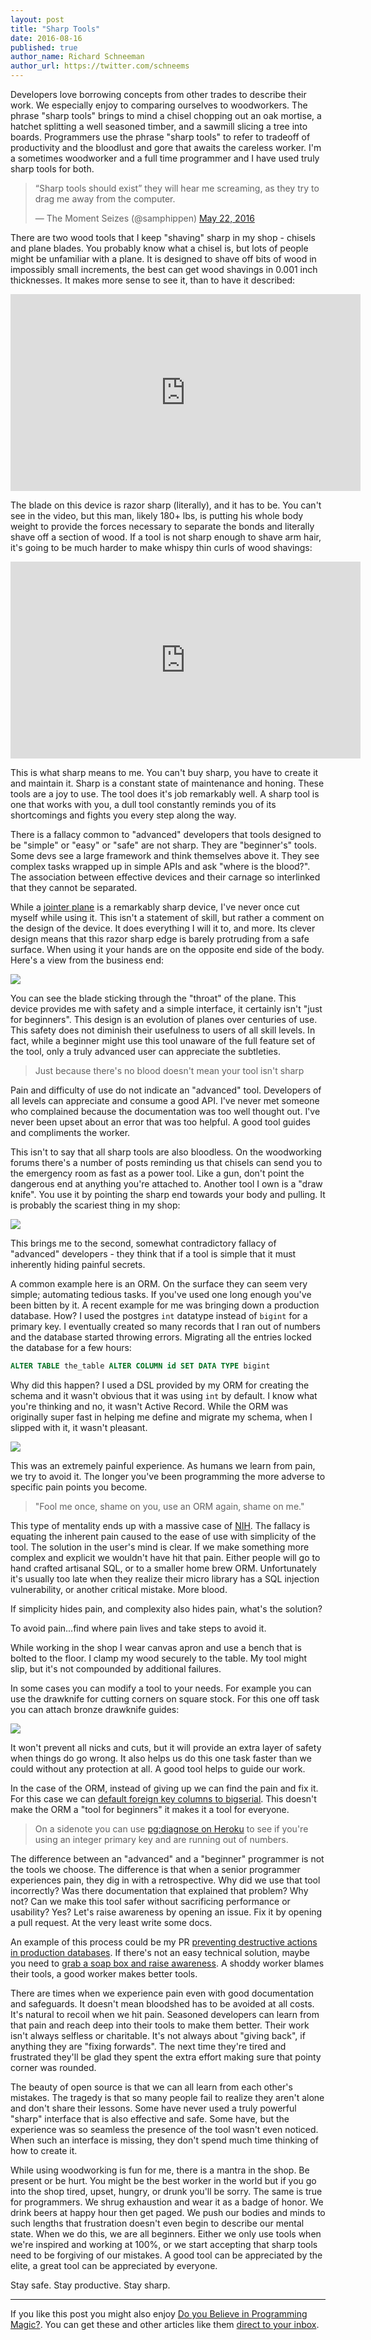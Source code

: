 ```yaml
---
layout: post
title: "Sharp Tools"
date: 2016-08-16
published: true
author_name: Richard Schneeman
author_url: https://twitter.com/schneems
---
```


Developers love borrowing concepts from other trades to describe their work. We especially enjoy to comparing ourselves to woodworkers. The phrase "sharp tools" brings to mind a chisel chopping out an oak mortise, a hatchet splitting a well seasoned timber, and a sawmill slicing a tree into boards. Programmers use the phrase "sharp tools" to refer to tradeoff of productivity and the bloodlust and gore that awaits the careless worker. I'm a sometimes woodworker and a full time programmer and I have used truly sharp tools for both.

<blockquote class="twitter-tweet" data-lang="en"><p lang="en" dir="ltr">“Sharp tools should exist” they will hear me screaming, as they try to drag me away from the computer.</p>&mdash; The Moment Seizes (@samphippen) <a href="https://twitter.com/samphippen/status/734513408771543040">May 22, 2016</a></blockquote>
<script async src="//platform.twitter.com/widgets.js" charset="utf-8"></script>

There are two wood tools that I keep "shaving" sharp in my shop - chisels and plane blades. You probably know what a chisel is, but lots of people might be unfamiliar with a plane. It is designed to shave off bits of wood in impossibly small increments, the best can get wood shavings in 0.001 inch thicknesses. It makes more sense to see it, than to have it described:

<iframe width="560" height="315" src="https://www.youtube.com/embed/d6kOfcfnumY?t=1m55s" frameborder="0" allowfullscreen></iframe>

The blade on this device is razor sharp (literally), and it has to be. You can't see in the video, but this man, likely 180+ lbs, is putting his whole body weight to provide the forces necessary to separate the bonds and literally shave off a section of wood. If a tool is not sharp enough to shave arm hair, it's going to be much harder to make whispy thin curls of wood shavings:

<iframe width="560" height="315" src="https://www.youtube.com/embed/qqg0bWb_Gl8?t=3m12s" frameborder="0" allowfullscreen></iframe>

This is what sharp means to me. You can't buy sharp, you have to create it and maintain it. Sharp is a constant state of maintenance and honing. These tools are a joy to use. The tool does it's job remarkably well. A sharp tool is one that works with you, a dull tool constantly reminds you of its shortcomings and fights you every step along the way.

There is a fallacy common to "advanced" developers that tools designed to be "simple" or "easy" or "safe" are not sharp. They are "beginner's" tools. Some devs see a large framework and think themselves above it. They see complex tasks wrapped up in simple APIs and ask "where is the blood?". The association between effective devices and their carnage so interlinked that they cannot be separated.

While a [jointer plane](https://en.wikipedia.org/wiki/Jointer_plane) is a remarkably sharp device, I've never once cut myself while using it. This isn't a statement of skill, but rather a comment on the design of the device. It does everything I will it to, and more. Its clever design means that this razor sharp edge is barely protruding from a safe surface. When using it your hands are on the opposite end side of the body. Here's a view from the business end:

![](https://www.dropbox.com/s/njjn7jn6b1gg05j/lie-nielsen-number-4-throat.jpg?dl=1)

You can see the blade sticking through the "throat" of the plane. This device provides me with safety and a simple interface, it certainly isn't "just for beginners". This design is an evolution of planes over centuries of use. This safety does not diminish their usefulness to users of all skill levels. In fact, while a beginner might use this tool unaware of the full feature set of the tool, only a truly advanced user can appreciate the subtleties.

> Just because there's no blood doesn't mean your tool isn't sharp

Pain and difficulty of use do not indicate an "advanced" tool. Developers of all levels can appreciate and consume a good API. I've never met someone who complained because the documentation was too well thought out. I've never been upset about an error that was too helpful. A good tool guides and compliments the worker.

This isn't to say that all sharp tools are also bloodless. On the woodworking forums there's a number of posts reminding us that chisels can send you to the emergency room as fast as a power tool. Like a gun, don't point the dangerous end at anything you're attached to. Another tool I own is a "draw knife". You use it by pointing the sharp end towards your body and pulling. It is probably the scariest thing in my shop:

![](https://www.dropbox.com/s/amwdnaeo2qild1d/draw-knife.jpg?dl=1)

This brings me to the second, somewhat contradictory fallacy of "advanced" developers - they think that if a tool is simple that it must inherently hiding painful secrets.

A common example here is an ORM. On the surface they can seem very simple; automating tedious tasks. If you've used one long enough you've been bitten by it. A recent example for me was bringing down a production database. How? I used the postgres `int` datatype instead of `bigint` for a primary key. I eventually created so many records that I ran out of numbers and the database started throwing errors. Migrating all the entries locked the database for a few hours:

```sql
ALTER TABLE the_table ALTER COLUMN id SET DATA TYPE bigint
```

Why did this happen? I used a DSL provided by my ORM for creating the schema and it wasn't obvious that it was using `int` by default. I know what you're thinking and no, it wasn't Active Record. While the ORM was originally super fast in helping me define and migrate my schema, when I slipped with it, it wasn't pleasant.

![](http://i.imgur.com/FPrM4o6.gif)

This was an extremely painful experience. As humans we learn from pain, we try to avoid it. The longer you've been programming the more adverse to specific pain points you become.

> "Fool me once, shame on you, use an ORM again, shame on me."

This type of mentality ends up with a massive case of [NIH](https://en.wikipedia.org/wiki/Not_invented_here). The fallacy is equating the inherent pain caused to the ease of use with simplicity of the tool. The solution in the user's mind is clear. If we make something more complex and explicit we wouldn't have hit that pain. Either people will go to hand crafted artisanal SQL, or to a smaller home brew ORM. Unfortunately it's usually too late when they realize their micro library has a SQL injection vulnerability, or another critical mistake. More blood.

If simplicity hides pain, and complexity also hides pain, what's the solution?

To avoid pain...find where pain lives and take steps to avoid it.

While working in the shop I wear canvas apron and use a bench that is bolted to the floor. I clamp my wood securely to the table. My tool might slip, but it's not compounded by additional failures.

In some cases you can modify a tool to your needs. For example you can use the drawknife for cutting corners on square stock. For this one off task you can attach bronze drawknife guides:

![](https://www.dropbox.com/s/2tivwmzh5y59yvx/draw-knife-guides.jpg?dl=1)

It won't prevent all nicks and cuts, but it will provide an extra layer of safety when things do go wrong. It also helps us do this one task faster than we could without any protection at all. A good tool helps to guide our work.

In the case of the ORM, instead of giving up we can find the pain and fix it. For this case we can [default foreign key columns to bigserial](https://github.com/rails/rails/pull/24962). This doesn't make the ORM a "tool for beginners" it makes it a tool for everyone.

> On a sidenote you can use [pg:diagnose on Heroku](https://devcenter.heroku.com/articles/heroku-postgresql#pg-diagnose) to see if you're using an integer primary key and are running out of numbers.

The difference between an "advanced" and a "beginner" programmer is not the tools we choose. The difference is that when a senior programmer experiences pain, they dig in with a retrospective. Why did we use that tool incorrectly? Was there documentation that explained that problem? Why not? Can we make this tool safer without sacrificing performance or usability? Yes? Let's raise awareness by opening an issue. Fix it by opening a pull request. At the very least write some docs.

An example of this process could be my PR [preventing destructive actions in production databases](https://github.com/rails/rails/pull/22967). If there's not an easy technical solution, maybe you need to [grab a soap box and raise awareness](https://blog.codeship.com/optimists-guide-pessimistic-library-versioning/). A shoddy worker blames their tools, a good worker makes better tools.

There are times when we experience pain even with good documentation and safeguards. It doesn't mean bloodshed has to be avoided at all costs. It's natural to recoil when we hit pain. Seasoned developers can learn from that pain and reach deep into their tools to make them better. Their work isn't always selfless or charitable. It's not always about "giving back", if anything they are "fixing forwards". The next time they're tired and frustrated they'll be glad they spent the extra effort making sure that pointy corner was rounded.

The beauty of open source is that we can all learn from each other's mistakes. The tragedy is that so many people fail to realize they aren't alone and don't share their lessons. Some have never used a truly powerful "sharp" interface that is also effective and safe. Some have, but the experience was so seamless the presence of the tool wasn't even noticed. When such an interface is missing, they don't spend much time thinking of how to create it.

While using woodworking is fun for me, there is a mantra in the shop. Be present or be hurt. You might be the best worker in the world but if you go into the shop tired, upset, hungry, or drunk you'll be sorry. The same is true for programmers. We shrug exhaustion and wear it as a badge of honor. We drink beers at happy hour then get paged. We push our bodies and minds to such lengths that frustration doesn't even begin to describe our mental state. When we do this, we are all beginners. Either we only use tools when we're inspired and working at 100%, or we start accepting that sharp tools need to be forgiving of our mistakes. A good tool can be appreciated by the elite, a great tool can be appreciated by everyone.

Stay safe. Stay productive. Stay sharp.

---
If you like this post you might also enjoy [Do you Believe in Programming Magic?](https://blog.codeship.com/programming-magic/). You can get these and other articles like them [direct to your inbox](http://schneems.us3.list-manage.com/subscribe?u=a9095027126a1cf15c5062160&id=17dc267687).
